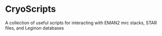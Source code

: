 # CryoScripts

A collection of useful scripts for interacting with EMAN2 mrc stacks, STAR files, and Leginon databases